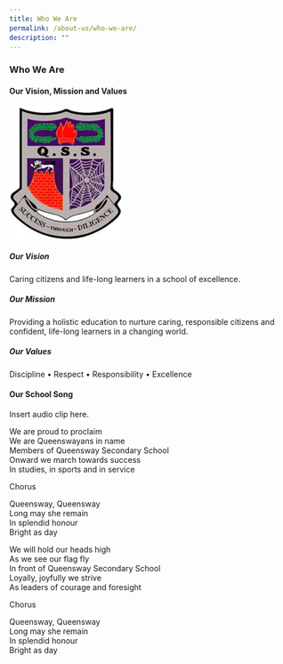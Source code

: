 ```yaml
---
title: Who We Are
permalink: /about-us/who-we-are/
description: ""
---
```

### Who We Are

#### Our Vision, Mission and Values

<img src="/images/logo.png" style="width:40%">

##### Our Vision
Caring citizens and life-long learners in a school of excellence.

##### Our Mission
Providing a holistic education to nurture caring, responsible citizens and confident, life-long learners in a changing world.

##### Our Values
Discipline • Respect • Responsibility • Excellence

#### Our School Song

Insert audio clip here.

We are proud to proclaim
<br>We are Queenswayans in name
<br>Members of Queensway Secondary School
<br>Onward we march towards success
<br>In studies, in sports and in service

  

Chorus

Queensway, Queensway
<br>Long may she remain
<br>In splendid honour
<br>Bright as day


We will hold our heads high
<br>As we see our flag fly
<br>In front of Queensway Secondary School
<br>Loyally, joyfully we strive
<br>As leaders of courage and foresight

  

Chorus

Queensway, Queensway
<br>Long may she remain
<br>In splendid honour
<br>Bright as day

